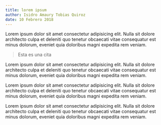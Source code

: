 ```yaml
---
title: lorem ipsum
author: Isidro Amaury Tobias Quiroz
date: 10 Febrero 2018
---
```


Lorem ipsum dolor sit amet consectetur adipisicing elit. Nulla sit dolore architecto culpa et deleniti quo tenetur obcaecati vitae consequatur est minus dolorum, eveniet quia doloribus magni expedita rem veniam.

> Esta es una cita

Lorem ipsum dolor sit amet consectetur adipisicing elit. Nulla sit dolore architecto culpa et deleniti quo tenetur obcaecati vitae consequatur est minus dolorum, eveniet quia doloribus magni expedita rem veniam.

<lazy-image src="https://picsum.photos/800" alt="funciona?" />

Lorem ipsum dolor sit amet consectetur adipisicing elit. Nulla sit dolore architecto culpa et deleniti quo tenetur obcaecati vitae consequatur est minus dolorum, eveniet quia doloribus magni expedita rem veniam.

Lorem ipsum dolor sit amet consectetur adipisicing elit. Nulla sit dolore architecto culpa et deleniti quo tenetur obcaecati vitae consequatur est minus dolorum, eveniet quia doloribus magni expedita rem veniam.
